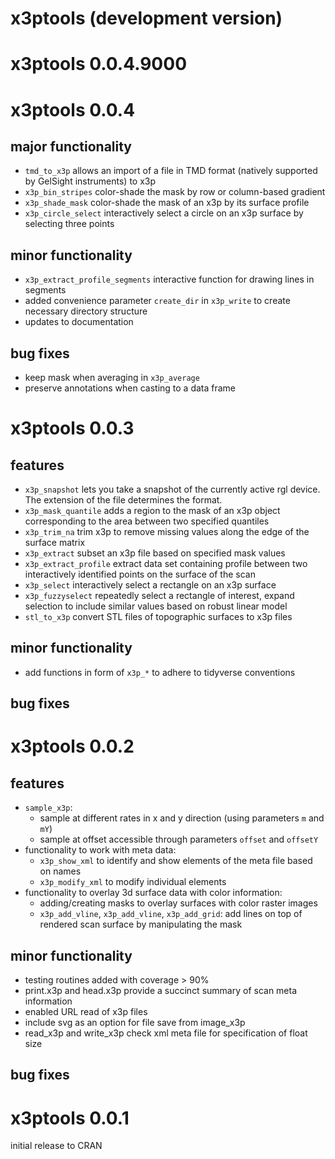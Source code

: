 # x3ptools (development version)

# x3ptools 0.0.4.9000


# x3ptools 0.0.4

## major functionality 

* `tmd_to_x3p` allows an import of a file in TMD format (natively supported by GelSight instruments) to x3p
* `x3p_bin_stripes` color-shade the mask by row or column-based gradient
* `x3p_shade_mask` color-shade the mask of an x3p by its surface profile
* `x3p_circle_select` interactively select a circle on an x3p surface by selecting three points


## minor functionality 

* `x3p_extract_profile_segments` interactive function for drawing lines in segments
* added convenience parameter `create_dir` in `x3p_write` to create necessary directory structure
* updates to documentation


## bug fixes

* keep mask when averaging in `x3p_average`
* preserve annotations when casting to a data frame

# x3ptools 0.0.3

## features

* `x3p_snapshot` lets you take a snapshot of the currently active rgl device. The extension of the file determines the format.
* `x3p_mask_quantile` adds a region to the mask of an x3p object corresponding to the area between two specified quantiles
* `x3p_trim_na` trim x3p to remove missing values along the edge of the surface matrix
* `x3p_extract` subset an x3p file based on specified mask values
* `x3p_extract_profile` extract data set containing profile between two interactively identified points on the surface of the scan
* `x3p_select` interactively select a rectangle on an x3p surface 
* `x3p_fuzzyselect` repeatedly select a rectangle of interest, expand selection to include similar values based on robust linear model
* `stl_to_x3p` convert STL files of topographic surfaces to x3p files


## minor functionality 

* add functions in form of `x3p_*` to adhere to tidyverse conventions

## bug fixes

# x3ptools 0.0.2

## features

* `sample_x3p`: 
    * sample at different rates in x and y direction (using parameters `m` and `mY`)
    * sample at offset accessible through parameters `offset` and `offsetY`
* functionality to work with meta data: 
    * `x3p_show_xml` to identify and show elements of the meta file based on names
    * `x3p_modify_xml` to modify individual elements
* functionality to overlay 3d surface data with color information:    
    * adding/creating masks to overlay surfaces with color raster images    
    * `x3p_add_vline`, `x3p_add_vline`, `x3p_add_grid`: add lines on top of rendered scan surface by manipulating the mask

## minor functionality 

* testing routines added with coverage > 90%
* print.x3p and head.x3p provide a succinct summary of scan meta information
* enabled URL read of x3p files
* include svg as an option for file save from image_x3p
* read_x3p and write_x3p check xml meta file for specification of float size

## bug fixes

# x3ptools 0.0.1

initial release to CRAN
